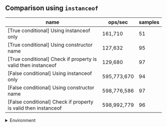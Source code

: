 ## Comparison using `instanceof`

|name|ops/sec|samples|
|-|-|-|
|[True conditional] Using instanceof only|161,710|51|
|[True conditional] Using constructor name|127,632|95|
|[True conditional] Check if property is valid then instanceof |129,680|97|
|[False conditional] Using instanceof only|595,773,670|94|
|[False conditional] Using constructor name|598,776,586|97|
|[False conditional] Check if property is valid then instanceof |598,992,779|96|


<details>
<summary>Environment</summary>

* __Machine:__ linux x64 | 2 vCPUs | 6.8GB Mem
* __Run:__ Tue Oct 24 2023 16:06:54 GMT+0000 (Coordinated Universal Time)
</details>

<!--
{"environment":{"platform":"linux","arch":"x64","cpus":2,"totalMemory":6.7597503662109375},"benchmarks":[{"name":"[True conditional] Using instanceof only","opsSec":161710.21872010638,"samples":3},{"name":"[True conditional] Using constructor name","opsSec":127632.35874130242,"samples":3},{"name":"[True conditional] Check if property is valid then instanceof ","opsSec":129679.53020944096,"samples":3},{"name":"[False conditional] Using instanceof only","opsSec":595773670.0482652,"samples":5},{"name":"[False conditional] Using constructor name","opsSec":598776585.9179529,"samples":7},{"name":"[False conditional] Check if property is valid then instanceof ","opsSec":598992778.6349702,"samples":6}]}-->
